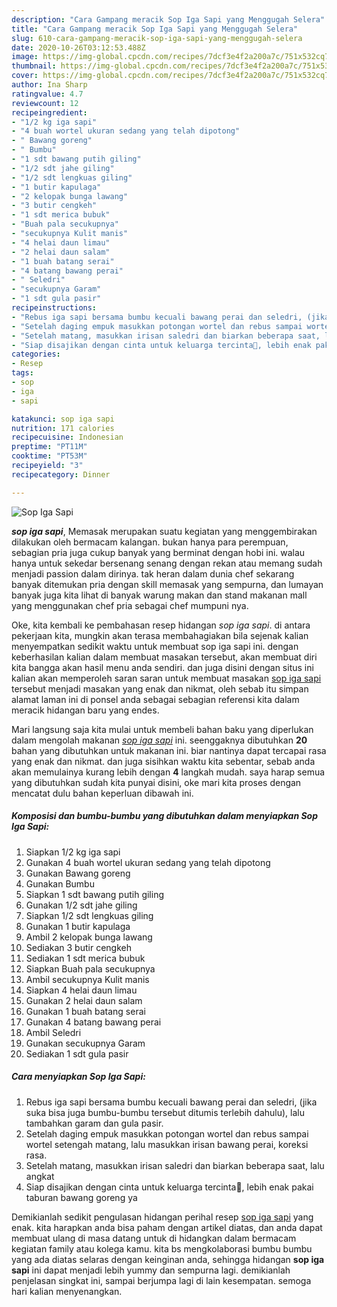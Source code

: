 ```yaml
---
description: "Cara Gampang meracik Sop Iga Sapi yang Menggugah Selera"
title: "Cara Gampang meracik Sop Iga Sapi yang Menggugah Selera"
slug: 610-cara-gampang-meracik-sop-iga-sapi-yang-menggugah-selera
date: 2020-10-26T03:12:53.488Z
image: https://img-global.cpcdn.com/recipes/7dcf3e4f2a200a7c/751x532cq70/sop-iga-sapi-foto-resep-utama.jpg
thumbnail: https://img-global.cpcdn.com/recipes/7dcf3e4f2a200a7c/751x532cq70/sop-iga-sapi-foto-resep-utama.jpg
cover: https://img-global.cpcdn.com/recipes/7dcf3e4f2a200a7c/751x532cq70/sop-iga-sapi-foto-resep-utama.jpg
author: Ina Sharp
ratingvalue: 4.7
reviewcount: 12
recipeingredient:
- "1/2 kg iga sapi"
- "4 buah wortel ukuran sedang yang telah dipotong"
- " Bawang goreng"
- " Bumbu"
- "1 sdt bawang putih giling"
- "1/2 sdt jahe giling"
- "1/2 sdt lengkuas giling"
- "1 butir kapulaga"
- "2 kelopak bunga lawang"
- "3 butir cengkeh"
- "1 sdt merica bubuk"
- "Buah pala secukupnya"
- "secukupnya Kulit manis"
- "4 helai daun limau"
- "2 helai daun salam"
- "1 buah batang serai"
- "4 batang bawang perai"
- " Seledri"
- "secukupnya Garam"
- "1 sdt gula pasir"
recipeinstructions:
- "Rebus iga sapi bersama bumbu kecuali bawang perai dan seledri, (jika suka bisa juga bumbu-bumbu tersebut ditumis terlebih dahulu), lalu tambahkan garam dan gula pasir."
- "Setelah daging empuk masukkan potongan wortel dan rebus sampai wortel setengah matang, lalu masukkan irisan bawang perai, koreksi rasa."
- "Setelah matang, masukkan irisan saledri dan biarkan beberapa saat, lalu angkat"
- "Siap disajikan dengan cinta untuk keluarga tercinta🥰, lebih enak pakai taburan bawang goreng ya"
categories:
- Resep
tags:
- sop
- iga
- sapi

katakunci: sop iga sapi 
nutrition: 171 calories
recipecuisine: Indonesian
preptime: "PT11M"
cooktime: "PT53M"
recipeyield: "3"
recipecategory: Dinner

---
```



![Sop Iga Sapi](https://img-global.cpcdn.com/recipes/7dcf3e4f2a200a7c/751x532cq70/sop-iga-sapi-foto-resep-utama.jpg)

<b><i>sop iga sapi</i></b>, Memasak merupakan suatu kegiatan yang menggembirakan dilakukan oleh bermacam kalangan. bukan hanya para perempuan, sebagian pria juga cukup banyak yang berminat dengan hobi ini. walau hanya untuk sekedar bersenang senang dengan rekan atau memang sudah menjadi passion dalam dirinya. tak heran dalam dunia chef sekarang banyak ditemukan pria dengan skill memasak yang sempurna, dan lumayan banyak juga kita lihat di banyak warung makan dan stand makanan mall yang menggunakan chef pria sebagai chef mumpuni nya.

Oke, kita kembali ke pembahasan resep hidangan <i>sop iga sapi</i>. di antara pekerjaan kita, mungkin akan terasa membahagiakan bila sejenak kalian menyempatkan sedikit waktu untuk membuat sop iga sapi ini. dengan keberhasilan kalian dalam membuat masakan tersebut, akan membuat diri kita bangga akan hasil menu anda sendiri. dan juga disini dengan situs ini kalian akan memperoleh saran saran untuk membuat masakan <u>sop iga sapi</u> tersebut menjadi masakan yang enak dan nikmat, oleh sebab itu simpan alamat laman ini di ponsel anda sebagai sebagian referensi kita dalam meracik hidangan baru yang endes.




Mari langsung saja kita mulai untuk membeli bahan baku yang diperlukan dalam mengolah makanan <u><i>sop iga sapi</i></u> ini. seenggaknya dibutuhkan <b>20</b> bahan yang dibutuhkan untuk makanan ini. biar nantinya dapat tercapai rasa yang enak dan nikmat. dan juga sisihkan waktu kita sebentar, sebab anda akan memulainya kurang lebih dengan <b>4</b> langkah mudah. saya harap semua yang dibutuhkan sudah kita punyai disini, oke mari kita proses dengan mencatat dulu bahan keperluan dibawah ini.

<!--inarticleads1-->

##### Komposisi dan bumbu-bumbu yang dibutuhkan dalam menyiapkan Sop Iga Sapi:

1. Siapkan 1/2 kg iga sapi
1. Gunakan 4 buah wortel ukuran sedang yang telah dipotong
1. Gunakan  Bawang goreng
1. Gunakan  Bumbu
1. Siapkan 1 sdt bawang putih giling
1. Gunakan 1/2 sdt jahe giling
1. Siapkan 1/2 sdt lengkuas giling
1. Gunakan 1 butir kapulaga
1. Ambil 2 kelopak bunga lawang
1. Sediakan 3 butir cengkeh
1. Sediakan 1 sdt merica bubuk
1. Siapkan Buah pala secukupnya
1. Ambil secukupnya Kulit manis
1. Siapkan 4 helai daun limau
1. Gunakan 2 helai daun salam
1. Gunakan 1 buah batang serai
1. Gunakan 4 batang bawang perai
1. Ambil  Seledri
1. Gunakan secukupnya Garam
1. Sediakan 1 sdt gula pasir




<!--inarticleads2-->

##### Cara menyiapkan Sop Iga Sapi:

1. Rebus iga sapi bersama bumbu kecuali bawang perai dan seledri, (jika suka bisa juga bumbu-bumbu tersebut ditumis terlebih dahulu), lalu tambahkan garam dan gula pasir.
1. Setelah daging empuk masukkan potongan wortel dan rebus sampai wortel setengah matang, lalu masukkan irisan bawang perai, koreksi rasa.
1. Setelah matang, masukkan irisan saledri dan biarkan beberapa saat, lalu angkat
1. Siap disajikan dengan cinta untuk keluarga tercinta🥰, lebih enak pakai taburan bawang goreng ya




Demikianlah sedikit pengulasan hidangan perihal resep <u>sop iga sapi</u> yang enak. kita harapkan anda bisa paham dengan artikel diatas, dan anda dapat membuat ulang di masa datang untuk di hidangkan dalam bermacam kegiatan family atau kolega kamu. kita bs mengkolaborasi bumbu bumbu yang ada diatas selaras dengan keinginan anda, sehingga hidangan <b>sop iga sapi</b> ini dapat menjadi lebih yummy dan sempurna lagi. demikianlah penjelasan singkat ini, sampai berjumpa lagi di lain kesempatan. semoga hari kalian menyenangkan.
